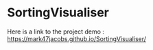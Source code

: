 # SortingVisualiser

Here is a link to the project demo : https://mark47jacobs.github.io/SortingVisualiser/ 

